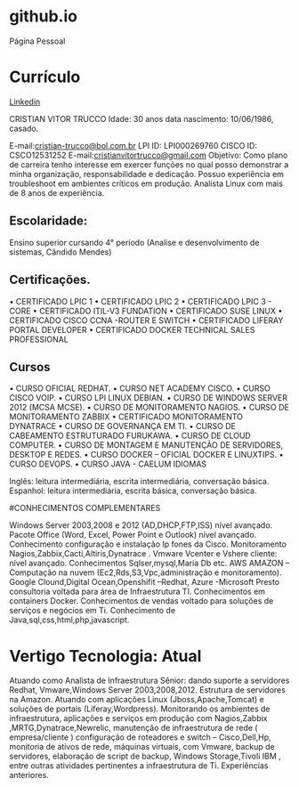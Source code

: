 # github.io
Página Pessoal

# Currículo
[Linkedin](http://bit.ly/linkendin-cristian-trucco)

CRISTIAN VITOR TRUCCO Idade: 30 anos data nascimento: 10/06/1986, casado.

E-mail:cristian-trucco@bol.com.br 
LPI ID: LPI000269760 CISCO ID:  CSCO12531252
E-mail:cristianvitortrucco@gmail.com
Objetivo:
 Como plano de carreira tenho interesse em exercer funções no qual posso demonstrar a minha organização, responsabilidade e dedicação. Possuo experiência em troubleshoot em ambientes críticos em produção. Analista Linux com mais de 8 anos de experiência.

## Escolaridade:
Ensino superior cursando 4° período (Analise e desenvolvimento de sistemas, Cândido Mendes)

## Certificações.

•	CERTIFICADO LPIC 1 
•	CERTIFICADO LPIC 2
•	CERTIFICADO LPIC 3 - CORE
•	CERTIFICADO ITIL-V3 FUNDATION
•	CERTIFICADO SUSE LINUX
•	CERTIFICADO CISCO CCNA -ROUTER E SWITCH
•	CERTIFICADO LIFERAY PORTAL DEVELOPER
•	CERTIFICADO  DOCKER TECHNICAL SALES PROFESSIONAL   

## Cursos

•	CURSO OFICIAL REDHAT.
•	CURSO NET ACADEMY CISCO.
•	CURSO CISCO VOIP.
•	CURSO LPI LINUX DEBIAN.
•	CURSO DE WINDOWS SERVER 2012 (MCSA MCSE).
•	CURSO DE MONITORAMENTO NAGIOS.
•	CURSO DE MONITORAMENTO ZABBIX
•	CERTIFICADO MONITORAMENTO DYNATRACE
•	CURSO DE GOVERNANÇA EM TI.
•	CURSO DE CABEAMENTO ESTRUTURADO FURUKAWA.
•	CURSO DE CLOUD COMPUTER.
•	CURSO DE MONTAGEM E MANUTENÇÃO DE SERVIDORES, DESKTOP E REDES.
•	CURSO DOCKER – OFICIAL DOCKER E LINUXTIPS.
•	CURSO DEVOPS.
•	CURSO JAVA - CAELUM
IDIOMAS

Inglês: leitura intermediária, escrita intermediária, conversação básica.
Espanhol: leitura intermediária, escrita básica, conversação básica.


#CONHECIMENTOS COMPLEMENTARES
 
Windows Server 2003,2008 e 2012 (AD,DHCP,FTP,ISS) nível avançado.
Pacote Office (Word, Excel, Power Point e Outlook) nível avançado.
Conhecimento configuração e instalação Ip fones da Cisco.
Monitoramento Nagios,Zabbix,Cacti,Altiris,Dynatrace .
Vmware Vcenter e Vshere cliente: nível avançado.
Conhecimentos Sqlser,mysql,Maria Db etc.
AWS AMAZON – Computação na nuvem (Ec2,Rds,S3,Vpc,administração e monitoramento).
Google Clound,Digital Ocean,Openshifit –Redhat, Azure -Microsoft
Presto consultoria voltada para área de Infraestrutura TI.
Conhecimentos em containers Docker.
Conhecimentos de vendas voltado para soluções de serviços e negócios em Ti.
Conhecimento de Java,sql,css,html,php,javascript.

# Vertigo Tecnologia: Atual
Atuando como Analista de Infraestrutura Sênior: dando suporte a servidores Redhat, Vmware,Windows Server 2003,2008,2012. Estrutura de servidores na Amazon.  Atuando com aplicações Linux (Jboss,Apache,Tomcat) e soluções de portais (Liferay,Wordpress). Monitorando os ambientes de infraestrutura, aplicações e serviços em produção com Nagios,Zabbix ,MRTG,Dynatrace,Newrelic, manutenção de infraestrutura de rede ( empresa/cliente ) configuração de roteadores e switch – Cisco,Dell,Hp, monitoria de ativos de rede, máquinas virtuais, com Vmware, backup de servidores, elaboração de script de backup, Windows Storage,Tivoli IBM , entre outras atividades pertinentes a infraestrutura de Ti. 
Experiências anteriores.



